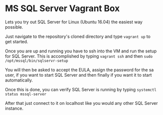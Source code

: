 # MS SQL Server Vagrant Box

Lets you try out SQL Server for Linux (Ubuntu 16.04) the easiest way possible.

Just navigate to the repository's cloned directory and type `vagrant up` to get
started.

Once you are up and running you have to ssh into the VM and run the setup for
SQL Server. This is accomplished by typing `vagrant ssh` and then
`sudo /opt/mssql/bin/sqlservr-setup`

You will then be asked to accept the EULA, assign the password for the sa user,
if you want to start SQL Server and then finally if you want it to start
automatically.

Once this is done, you can verify SQL Server is running by typing
`systemctl status mssql-server`

After that just connect to it on localhost like you would any other SQL Server
instance.
